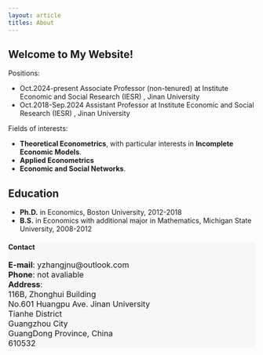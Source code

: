 ```yaml
---
layout: article
titles: About
---
```

## Welcome to My Website!
Positions:
- Oct.2024-present Associate Professor (non-tenured) at Institute Economic and Social Research (IESR) , Jinan University
- Oct.2018-Sep.2024 Assistant Professor at Institute Economic and Social Research (IESR) , Jinan University

Fields of interests: 
- **Theoretical Econometrics**, with particular interests in **Incomplete Economic Models**.
- **Applied Econometrics**
- **Economic and Social Networks**. 

## Education
- **Ph.D.** in Economics, Boston University, 2012-2018
- **B.S.** in Economics with additional major in Mathematics, Michigan State University, 2008-2012


<div class="hero" style="background-color:#f7f7f7; ">
  <div class="hero__content">
    <h4>Contact</h4>
    <p style="font-size: medium;"><b>E-mail</b>: yzhangjnu@outlook.com<br>
      <b>Phone</b>: not avaliable <br>
      <b>Address</b>:<br>
      116B, Zhonghui Building<br>
      No.601 Huangpu Ave. Jinan University<br>
      Tianhe District<br>
      Guangzhou City<br>
      GuangDong Province, China<br>
      610532
    </p>
  </div>
</div>
